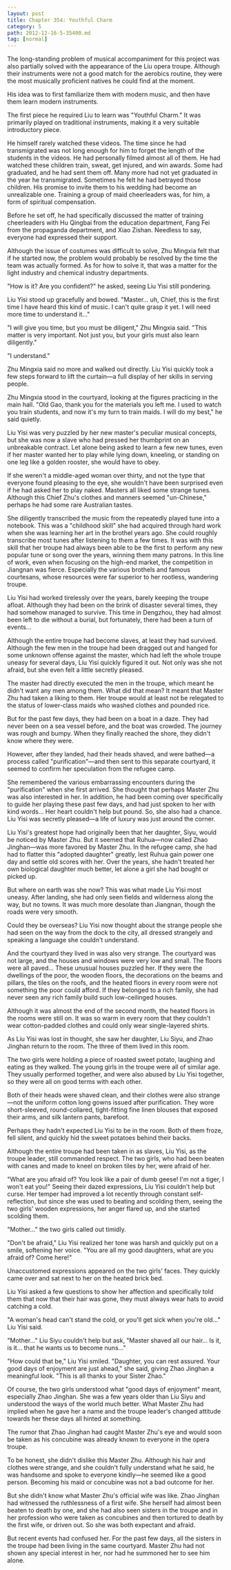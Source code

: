 ```yaml
---
layout: post
title: Chapter 354: Youthful Charm
category: 5
path: 2012-12-16-5-35400.md
tag: [normal]
---
```


The long-standing problem of musical accompaniment for this project was also partially solved with the appearance of the Liu opera troupe. Although their instruments were not a good match for the aerobics routine, they were the most musically proficient natives he could find at the moment.

His idea was to first familiarize them with modern music, and then have them learn modern instruments.

The first piece he required Liu to learn was "Youthful Charm." It was primarily played on traditional instruments, making it a very suitable introductory piece.

He himself rarely watched these videos. The time since he had transmigrated was not long enough for him to forget the length of the students in the videos. He had personally filmed almost all of them. He had watched these children train, sweat, get injured, and win awards. Some had graduated, and he had sent them off. Many more had not yet graduated in the year he transmigrated. Sometimes he felt he had betrayed those children. His promise to invite them to his wedding had become an unrealizable one. Training a group of maid cheerleaders was, for him, a form of spiritual compensation.

Before he set off, he had specifically discussed the matter of training cheerleaders with Hu Qingbai from the education department, Fang Fei from the propaganda department, and Xiao Zishan. Needless to say, everyone had expressed their support.

Although the issue of costumes was difficult to solve, Zhu Mingxia felt that if he started now, the problem would probably be resolved by the time the team was actually formed. As for how to solve it, that was a matter for the light industry and chemical industry departments.

"How is it? Are you confident?" he asked, seeing Liu Yisi still pondering.

Liu Yisi stood up gracefully and bowed. "Master... uh, Chief, this is the first time I have heard this kind of music. I can't quite grasp it yet. I will need more time to understand it..."

"I will give you time, but you must be diligent," Zhu Mingxia said. "This matter is very important. Not just you, but your girls must also learn diligently."

"I understand."

Zhu Mingxia said no more and walked out directly. Liu Yisi quickly took a few steps forward to lift the curtain—a full display of her skills in serving people.

Zhu Mingxia stood in the courtyard, looking at the figures practicing in the main hall. "Old Gao, thank you for the materials you left me. I used to watch you train students, and now it's my turn to train maids. I will do my best," he said quietly.

Liu Yisi was very puzzled by her new master's peculiar musical concepts, but she was now a slave who had pressed her thumbprint on an unbreakable contract. Let alone being asked to learn a few new tunes, even if her master wanted her to play while lying down, kneeling, or standing on one leg like a golden rooster, she would have to obey.

If she weren't a middle-aged woman over thirty, and not the type that everyone found pleasing to the eye, she wouldn't have been surprised even if he had asked her to play naked. Masters all liked some strange tunes. Although this Chief Zhu's clothes and manners seemed "un-Chinese," perhaps he had some rare Australian tastes.

She diligently transcribed the music from the repeatedly played tune into a notebook. This was a "childhood skill" she had acquired through hard work when she was learning her art in the brothel years ago. She could roughly transcribe most tunes after listening to them a few times. It was with this skill that her troupe had always been able to be the first to perform any new popular tune or song over the years, winning them many patrons. In this line of work, even when focusing on the high-end market, the competition in Jiangnan was fierce. Especially the various brothels and famous courtesans, whose resources were far superior to her rootless, wandering troupe.

Liu Yisi had worked tirelessly over the years, barely keeping the troupe afloat. Although they had been on the brink of disaster several times, they had somehow managed to survive. This time in Dengzhou, they had almost been left to die without a burial, but fortunately, there had been a turn of events...

Although the entire troupe had become slaves, at least they had survived. Although the few men in the troupe had been dragged out and hanged for some unknown offense against the master, which had left the whole troupe uneasy for several days, Liu Yisi quickly figured it out. Not only was she not afraid, but she even felt a little secretly pleased.

The master had directly executed the men in the troupe, which meant he didn't want any men among them. What did that mean? It meant that Master Zhu had taken a liking to them. Her troupe would at least not be relegated to the status of lower-class maids who washed clothes and pounded rice.

But for the past few days, they had been on a boat in a daze. They had never been on a sea vessel before, and the boat was crowded. The journey was rough and bumpy. When they finally reached the shore, they didn't know where they were.

However, after they landed, had their heads shaved, and were bathed—a process called "purification"—and then sent to this separate courtyard, it seemed to confirm her speculation from the refugee camp.

She remembered the various embarrassing encounters during the "purification" when she first arrived. She thought that perhaps Master Zhu was also interested in her. In addition, he had been coming over specifically to guide her playing these past few days, and had just spoken to her with kind words... Her heart couldn't help but pound. So, she also had a chance. Liu Yisi was secretly pleased—a life of luxury was just around the corner.

Liu Yisi's greatest hope had originally been that her daughter, Siyu, would be noticed by Master Zhu. But it seemed that Ruhua—now called Zhao Jinghan—was more favored by Master Zhu. In the refugee camp, she had had to flatter this "adopted daughter" greatly, lest Ruhua gain power one day and settle old scores with her. Over the years, she hadn't treated her own biological daughter much better, let alone a girl she had bought or picked up.

But where on earth was she now? This was what made Liu Yisi most uneasy. After landing, she had only seen fields and wilderness along the way, but no towns. It was much more desolate than Jiangnan, though the roads were very smooth.

Could they be overseas? Liu Yisi now thought about the strange people she had seen on the way from the dock to the city, all dressed strangely and speaking a language she couldn't understand.

And the courtyard they lived in was also very strange. The courtyard was not large, and the houses and windows were very low and small. The floors were all paved... These unusual houses puzzled her. If they were the dwellings of the poor, the wooden floors, the decorations on the beams and pillars, the tiles on the roofs, and the heated floors in every room were not something the poor could afford. If they belonged to a rich family, she had never seen any rich family build such low-ceilinged houses.

Although it was almost the end of the second month, the heated floors in the rooms were still on. It was so warm in every room that they couldn't wear cotton-padded clothes and could only wear single-layered shirts.

As Liu Yisi was lost in thought, she saw her daughter, Liu Siyu, and Zhao Jinghan return to the room. The three of them lived in this room.

The two girls were holding a piece of roasted sweet potato, laughing and eating as they walked. The young girls in the troupe were all of similar age. They usually performed together, and were also abused by Liu Yisi together, so they were all on good terms with each other.

Both of their heads were shaved clean, and their clothes were also strange—not the uniform cotton long gowns issued after purification. They wore short-sleeved, round-collared, tight-fitting fine linen blouses that exposed their arms, and silk lantern pants, barefoot.

Perhaps they hadn't expected Liu Yisi to be in the room. Both of them froze, fell silent, and quickly hid the sweet potatoes behind their backs.

Although the entire troupe had been taken in as slaves, Liu Yisi, as the troupe leader, still commanded respect. The two girls, who had been beaten with canes and made to kneel on broken tiles by her, were afraid of her.

"What are you afraid of? You look like a pair of dumb geese! I'm not a tiger, I won't eat you!" Seeing their dazed expressions, Liu Yisi couldn't help but curse. Her temper had improved a lot recently through constant self-reflection, but since she was used to beating and scolding them, seeing the two girls' wooden expressions, her anger flared up, and she started scolding them.

"Mother..." the two girls called out timidly.

"Don't be afraid," Liu Yisi realized her tone was harsh and quickly put on a smile, softening her voice. "You are all my good daughters, what are you afraid of? Come here!"

Unaccustomed expressions appeared on the two girls' faces. They quickly came over and sat next to her on the heated brick bed.

Liu Yisi asked a few questions to show her affection and specifically told them that now that their hair was gone, they must always wear hats to avoid catching a cold.

"A woman's head can't stand the cold, or you'll get sick when you're old..." Liu Yisi said.

"Mother..." Liu Siyu couldn't help but ask, "Master shaved all our hair... Is it, is it... that he wants us to become nuns..."

"How could that be," Liu Yisi smiled. "Daughter, you can rest assured. Your good days of enjoyment are just ahead," she said, giving Zhao Jinghan a meaningful look. "This is all thanks to your Sister Zhao."

Of course, the two girls understood what "good days of enjoyment" meant, especially Zhao Jinghan. She was a few years older than Liu Siyu and understood the ways of the world much better. What Master Zhu had implied when he gave her a name and the troupe leader's changed attitude towards her these days all hinted at something.

The rumor that Zhao Jinghan had caught Master Zhu's eye and would soon be taken as his concubine was already known to everyone in the opera troupe.

To be honest, she didn't dislike this Master Zhu. Although his hair and clothes were strange, and she couldn't fully understand what he said, he was handsome and spoke to everyone kindly—he seemed like a good person. Becoming his maid or concubine was not a bad outcome for her.

But she didn't know what Master Zhu's official wife was like. Zhao Jinghan had witnessed the ruthlessness of a first wife. She herself had almost been beaten to death by one, and she had also seen sisters in the troupe and in her profession who were taken as concubines and then tortured to death by the first wife, or driven out. So she was both expectant and afraid.

But recent events had confused her. For the past few days, all the sisters in the troupe had been living in the same courtyard. Master Zhu had not shown any special interest in her, nor had he summoned her to see him alone.